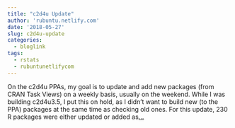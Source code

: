 ```yaml
---
title: "c2d4u Update"
author: 'rubuntu.netlify.com'
date: '2018-05-27'
slug: c2d4u-update
categories:
  - bloglink
tags:
  - rstats
  - rubuntunetlifycom
---
```


On the c2d4u PPAs, my goal is to update and add new packages (from CRAN Task Views) on a weekly basis, usually on the weekend. While I was building c2d4u3.5, I put this on hold, as I didn’t want to build new (to the PPA) packages at the same time as checking old ones. For this update, 230 R packages were either updated or added as[... <i class="fas fa-external-link-alt"></i>](http://rubuntu.netlify.com/post/2018-05-27-c2d4u-update-230-new-and-updated-pacakges/)

